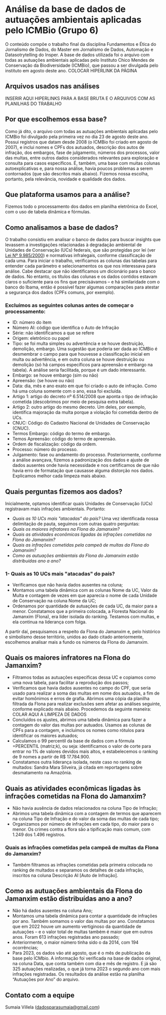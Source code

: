 # Análise da base de dados de autuações ambientais aplicadas pelo ICMBio (Grupo 6)
O conteúdo compõe o trabalho final da disciplina Fundamentos e Ética do Jornalismo de Dados, do Master em Jornalismo de Dados, Automação e Datasotrytelling do Insper.
A base de dados utilizada foi o arquivo com todas as autuações ambientais aplicadas pelo Instituto Chico Mendes de Conservação da Biodiversidade (ICMBio), que passou a ser divulgada pelo instituto em agosto deste ano. COLOCAR HIPERLINK DA PÁGINA

## Arquivos usados nas análises
INSERIR AQUI HIPERLINKS PARA A BASE BRUTA E O ARQUIVOS COM AS PLANILHAS DO TRABALHO

## Por que escolhemos essa base?
Como já dito, o arquivo com todas as autuações ambientais aplicadas pelo ICMBio foi divulgado pela primeira vez no dia 23 de agosto deste ano. Possui registros que datam desde 2008 (o ICMBio foi criado em agosto de 2007), e inclui nomes e CPFs dos autuados, descrição dos autos de infração, dos embargos, fase de julgamento, números dos processos, valor das multas, entre outros dados considerados relevantes para exploração e consulta para casos específicos. É, também, uma base com muitas colunas autoexplicativas e, para nossa análise, havia poucos problemas a serem contornados (que são descritos mais abaixo). Fizemos nossa escolha, portanto, pela relevância, novidade e qualidade dos dados.
## Que plataforma usamos para a análise?
Fizemos todo o processamento dos dados em planilha eletrônica do Excel, com o uso de tabela dinâmica e fórmulas.
## Como analisamos a base de dados?
O trabalho consistiu em analisar o banco de dados para buscar insights que levassem a investigações relacionadas à degradação ambiental de Unidades de Conservação (UCs) federais, que são protegidas por lei (ver [Lei Nº 9.985/2000](https://www.planalto.gov.br/ccivil_03/leis/l9985.htm)) e normativas infralegais, conforme classificação de cada uma.
Para iniciar o trabalho, verificamos as colunas das tabelas para entender cada parâmetro e selecionamentos os que nos interessava para análise. Cabe destacar que não identificamos um dicionário para o banco de dados. No entanto, os títulos das colunas e os dados contidos estavam claros o suficiente para os fins que precisávamos – e há similaridade com o banco do Ibama, então é possível fazer algumas comparações para atestar a segurança dos dados (CPFs comuns, por exemplo).
### Excluímos as seguintes colunas antes de começar o processamento:
- ID: número do item
- Número AI: código que identifica o Auto de Infração
- Série: não identificamos a que se refere
- Origem: eletrônico ou papel
- Tipo: se foi multa simples ou advertência e se houve destruição, demolição, embargo. Uma sugestão que poderia ser dada ao ICMBio é desmembrar o campo para que houvesse a classificação inicial em multa ou advertência, e em outra coluna se houve destruição ou demolição (só há campos específicos para apreensão e embargo na tabela). A análise seria facilitada, porque é um dado interessante.
- Embargo: se houve embargo (sim ou não)
- Apreensão: (se houve ou não)
- Data: dia, mês e ano exato em que foi criado o auto de infração. Como há uma coluna somente com o ano, essa foi excluída.
- Artigo 1: artigo do decreto nº 6.514/2008 que aponta o tipo de infração cometida (descobrimos por meio de pesquisa extra tabela).
- Artigo 2: outro artigo do mesmo decreto. Um deles, por exemplo, identifica majoração da multa porque a violação foi cometida dentro de UCs.
- CNUC: Código do Cadastro Nacional de Unidades de Conservação (CNUC).
- Termos Embargo: código do termo de embargo.
- Temos Apreensão: código do termo de apreensão.
- Ordem de fiscalização: código da ordem.
- Processo: número do processo.
- Julgamento: fase ou andamento do processo.
Posteriormente, conforme a análise avançava, fizemos a padronização dos dados e ajuste de dados ausentes onde havia necessidade e nos certificamos de que não havia erro de formatação que causasse alguma distorção nos dados. Explicamos melhor cada limpeza mais abaixo.

## Quais perguntas fizemos aos dados?
Inicialmente, optamos identificar quais Unidades de Conservação (UCs) registravam mais infrações ambientais. Portanto:
- _Quais as 10 UCs mais "atacadas" do país?_
Uma vez identificada nossa delimitação de pauta, seguimos com outras quatro perguntas:
- _Quais os maiores infratores na Flona do Jamanxim?_
- _Quais as atividades econômicas ligadas às infrações cometidas na Flona do Jamanxim?_
- _Quais as infrações cometidas pela campeã de multas da Flona do Jamanxim?_
- _Como as autuações ambientais da Flona do Jamanxim estão distribuídas ano a ano?_

### 1- Quais as 10 UCs mais "atacadas" do país?
- Verificamos que não havia dados ausentes na coluna;
- Montamos uma tabela dinâmica com as colunas Nome da UC, Valor da Multa e contagem de vezes em que aparecia o nome de cada Unidade de Conservação na coluna Nome da UC;
- Ordenamos por quantidade de autuações de cada UC, da maior para a menor. Constatamos que a primeira colocada, a Floresta Nacional do Jamanxim (Flona), era líder isolada do ranking. Testamos com multas, e ela continua na liderança com folga.

A partir daí, pesquisamos a respeito da Flona do Jamanxim e, pelo histórico e simbolismo desse território, unidos ao dado citado anteriormente, escolhemos analisar mais a fundo os números da Flona do Jamanxim.

## Quais os maiores infratores na Flona do Jamanxim?
- Filtramos todas as autuações específicas dessa UC e copiamos como uma nova tabela, para facilitar a reprodução dos passos;
- Verificamos que havia dados ausentes no campo do CPF, que seria usado para realizar a soma das multas em nome dos autuados, a fim de evitar homônimos e erros de grafia. Abrimos uma cópia da planilha filtrada da Flona para realizar exclusões sem afetar as análises seguinte, conforme explicado mais abaixo. Procedemos da seguinte maneira:
COLAR AQUI A LIMPEZA DE DADOS
- Concluídos os ajustes, abrimos uma tabela dinâmica para fazer a contagem do valor das multas por autuados. Usamos as colunas de CPFs para a contagem, e incluímos os nomes como rótulos para identificar os maiores autuados;
- Calculamos o 99 percentil da base de dados com a fórmula =PERCENTIL (matriz;k), ou seja: identificamos o valor de corte para entrar no 1% de valores devidos mais altos, e estabelecemos o ranking de 9 nomes a partir de R$ 17.784.900.
- Constatamos outra liderança isolada, neste caso no ranking de multados: Sandra Mara Silveira, já citada em reportagens sobre desmatamento na Amazônia.

## Quais as atividades econômicas ligadas às infrações cometidas na Flona do Jamanxim?
- Não havia ausência de dados relacionados na coluna Tipo de Infração;
- Abrimos uma tabela dinâmica com a contagem de termos que aparecem na coluna Tipo de Infração e do valor da soma das multas de cada tipo;
- Organizamos por número de infrações em cada tipo, do maior para o menor. Os crimes contra a flora são a tipificação mais comum, com 1.249 dos 1.496 registros.
### Quais as infrações cometidas pela campeã de multas da Flona do Jamanxim?
- Também filtramos as infrações cometidas pela primeira colocada no ranking de multados e separamos os detalhes de cada infração, inscritos na coluna Descrição AI [Auto de Infração].

## Como as autuações ambientais da Flona do Jamanxim estão distribuídas ano a ano?
- Não há dados ausentes na coluna Ano;
- Montamos uma tabela dinâmica para contar a quantidade de infrações por ano. Também somamos o valor das multas por ano. Constatamos que em 2022 houve um aumento vertiginoso da quantidade de autuações – e o valor total de multas também é maior que em outros anos. Foram 613 infrações registradas ano passado;
- Anteriormente, o maior número tinha sido o da 2014, com 194 ocorrências;
- Para 2023, os dados vão até agosto, que é o mês de publicação da base pelo ICMbio. A informação foi verificada na base de dados original, na coluna Data, que conta também com dia e mês de registro. E já são 325 autuações realizadas, o que já torna 2023 o segundo ano com mais infrações registradas.
Os resultados da análise estão na planilha “Autuações por Ano” do arquivo.

## Contato com a equipe
Sumaia Villela (dadosparasumaia@gmail.com)
